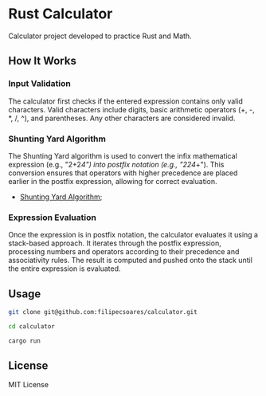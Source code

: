 # Rust Calculator

Calculator project developed to practice Rust and Math.

## How It Works

### Input Validation

The calculator first checks if the entered expression contains only valid characters. Valid characters include digits, basic arithmetic operators (+, -, *, /, ^), and parentheses. Any other characters are considered invalid.

### Shunting Yard Algorithm

The Shunting Yard algorithm is used to convert the infix mathematical expression (e.g., "2+2*4") into postfix notation (e.g., "224*+"). This conversion ensures that operators with higher precedence are placed earlier in the postfix expression, allowing for correct evaluation.

- [Shunting Yard Algorithm](https://en.wikipedia.org/wiki/Shunting-yard_algorithm);

### Expression Evaluation

Once the expression is in postfix notation, the calculator evaluates it using a stack-based approach. It iterates through the postfix expression, processing numbers and operators according to their precedence and associativity rules. The result is computed and pushed onto the stack until the entire expression is evaluated.

## Usage

```sh
git clone git@github.com:filipecsoares/calculator.git

cd calculator

cargo run
```

## License

MIT License
